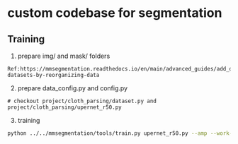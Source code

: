 # custom codebase for segmentation


## Training 
1. prepare img/ and mask/ folders
```text
Ref:https://mmsegmentation.readthedocs.io/en/main/advanced_guides/add_datasets.html#customize-datasets-by-reorganizing-data
```
2. prepare data_config.py and config.py
```text
# checkout project/cloth_parsing/dataset.py and project/cloth_parsing/upernet_r50.py
```
3. training
```bash
python ../../mmsegmentation/tools/train.py upernet_r50.py --amp --work-dir ./test
```